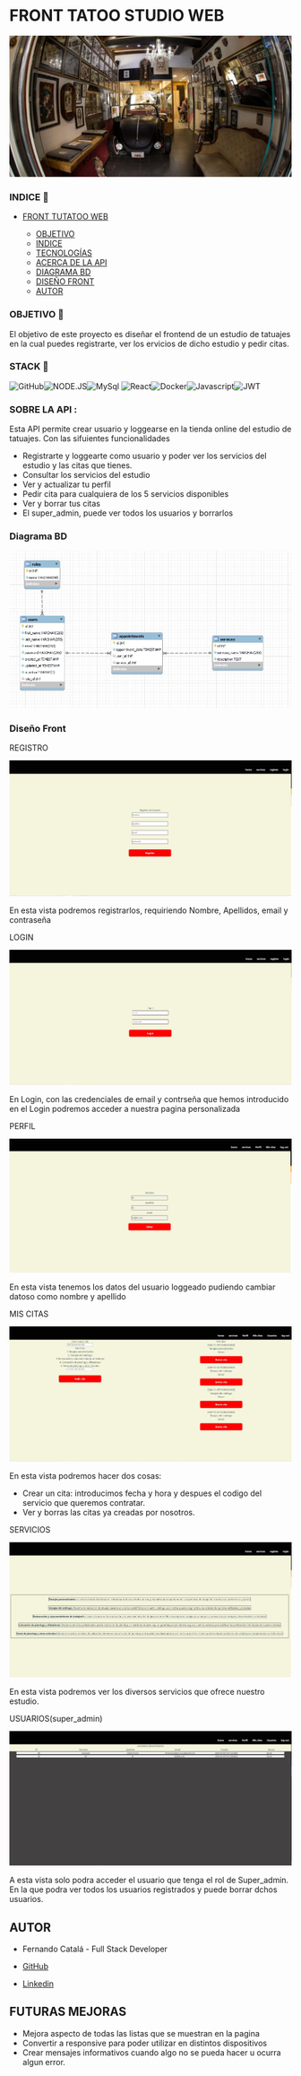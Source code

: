 # FRONT TATOO STUDIO WEB

![alt text](img/foto%20tienda.webp)

### INDICE :open_file_folder:

- [FRONT TUTATOO WEB](#front-tutatoo-web)

  - [OBJETIVO ](#target-dart)
  - [INDICE ](#index-open_file_folder)
  - [TECNOLOGÍAS ](#stack-wrench)
  - [ACERCA DE LA API ](#about-api-blue_book)
  - [DIAGRAMA BD ](#db-diagram-clipboard)
  - [DISEÑO FRONT ](#front-design-computer)
  - [AUTOR ](#author-pencil2)

### OBJETIVO :dart:

El objetivo de este proyecto es diseñar el frontend de un estudio de tatuajes en la cual puedes registrarte, ver los ervicios de dicho estudio y pedir citas.

### STACK :wrench:

<img src="https://img.shields.io/badge/GitHub-100000?style=for-the-badge&logo=github&logoColor=white" alt="GitHub" /><img src="https://img.shields.io/badge/Node.js-43853D?style=for-the-badge&logo=node.js&logoColor=white" alt="NODE.JS" /><img src="https://camo.githubusercontent.com/e401a9130accddec63964fc1656e5ef2970017dc65ca6540ab19a40bf6c20064/68747470733a2f2f696d672e736869656c64732e696f2f62616467652f6d7973716c2d3345364539333f7374796c653d666f722d7468652d6261646765266c6f676f3d6d7973716c266c6f676f436f6c6f723d7768697465" alt="MySql">
<img src="https://camo.githubusercontent.com/6c3957842901e5baa389f3bb8758c8966683333b28493013062fcab5fab645e7/68747470733a2f2f696d672e736869656c64732e696f2f62616467652f52656163742d3230323332413f7374796c653d666f722d7468652d6261646765266c6f676f3d7265616374266c6f676f436f6c6f723d363144414642" alt="React"><img src="https://img.shields.io/badge/DOCKER-2020BF?style=for-the-badge&logo=docker&logoColor=white" alt="Docker"/><img src="https://camo.githubusercontent.com/0f98e0edc3ae47a19fac8a8679ba0a4f678ed9872c18771cb53f493b21ddaf90/68747470733a2f2f696d672e736869656c64732e696f2f62616467652f6a61766173636970742d4546443831443f7374796c653d666f722d7468652d6261646765266c6f676f3d6a617661736372697074266c6f676f436f6c6f723d626c61636b" alt="Javascript"/><img src="https://camo.githubusercontent.com/aac74ca85b21ed1ff4fa88dda8712fce9cddbf786bdf807231e6179f70003ac5/68747470733a2f2f696d672e736869656c64732e696f2f62616467652f4a57542d626c61636b3f7374796c653d666f722d7468652d6261646765266c6f676f3d4a534f4e253230776562253230746f6b656e73" alt="JWT">

### SOBRE LA API :

Esta API permite crear usuario y loggearse en la tienda online del estudio de tatuajes. Con las sifuientes funcionalidades

- Registrarte y loggearte como usuario y poder ver los servicios del estudio y las citas que tienes.
- Consultar los servicios del estudio
- Ver y actualizar tu perfil
- Pedir cita para cualquiera de los 5 servicios disponibles
- Ver y borrar tus citas
- El super_admin, puede ver todos los usuarios y borrarlos

### Diagrama BD

![alt text](img/Esquema%20BD.JPG)

### Diseño Front

REGISTRO

![alt text](img/Captura%20vista%20Register.JPG)

En esta vista podremos registrarlos, requiriendo Nombre, Apellidos, email y contraseña

LOGIN

![alt text](img/Captura%20vista%20Login.JPG)

En Login, con las credenciales de email y contrseña que hemos introducido en el Login podremos acceder a nuestra pagina personalizada

PERFIL

![alt text](img/Captura%20vista%20perfil.JPG)

En esta vista tenemos los datos del usuario loggeado pudiendo cambiar datoso como nombre y apellido

MIS CITAS

![alt text](img/Captura%20vista%20%20citas%20usuario.JPG)

En esta vista podremos hacer dos cosas:

- Crear un cita: introducimos fecha y hora y despues el codigo del servicio que queremos contratar.
- Ver y borras las citas ya creadas por nosotros.

SERVICIOS

![alt text](img/Captura%20vista%20Services.JPG)

En esta vista podremos ver los diversos servicios que ofrece nuestro estudio.

USUARIOS(super_admin)

![alt text](img/Captura%20vista%20usuarios.JPG)

A esta vista solo podra acceder el usuario que tenga el rol de Super_admin.
En la que podra ver todos los usuarios registrados y puede borrar dchos usuarios.

## AUTOR

- Fernando Catalá - Full Stack Developer

- <a href="https://github.com/FernandoCatalaMunyoz">GitHub
- <a href="https://linkedin.com/in/fernando-catalá-muñoz-166b5622b">Linkedin</a>

## FUTURAS MEJORAS

- Mejora aspecto de todas las listas que se muestran en la pagina
- Convertir a responsive para poder utilizar en distintos dispositivos
- Crear mensajes informativos cuando algo no se pueda hacer u ocurra algun error.
